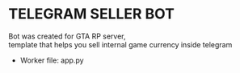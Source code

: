 # TELEGRAM SELLER BOT

Bot was created for GTA RP server, \
template that helps you sell internal game currency inside telegram

- Worker file: app.py
